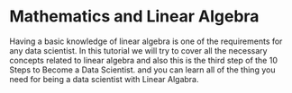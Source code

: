 # Mathematics and Linear Algebra
Having a basic knowledge of linear algebra is one of the requirements for any data scientist. In this tutorial we will try to cover all the necessary concepts related to linear algebra and also this is the third step of the 10 Steps to Become a Data Scientist. and you can learn all of the thing you need for being a data scientist with Linear Algabra.
